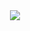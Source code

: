 <div align=center>
	<img src="https://capsule-render.vercel.app/api?type=waving&color=00CCCC&height=200&section=header&text=Rok's%20Github!&fontSize=73&fontColor=CCCCCC&border=1" />	
</div>
